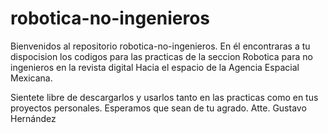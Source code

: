# robotica-no-ingenieros
Bienvenidos al repositorio robotica-no-ingenieros. En él encontraras a tu dispocision los codigos para las practicas de la seccion Robotica para no ingenieros en la revista digital Hacia el espacio de la Agencia Espacial Mexicana.

Sientete libre de descargarlos y usarlos tanto en las practicas como en tus proyectos personales. Esperamos que sean de tu agrado.
Atte.
Gustavo Hernández
